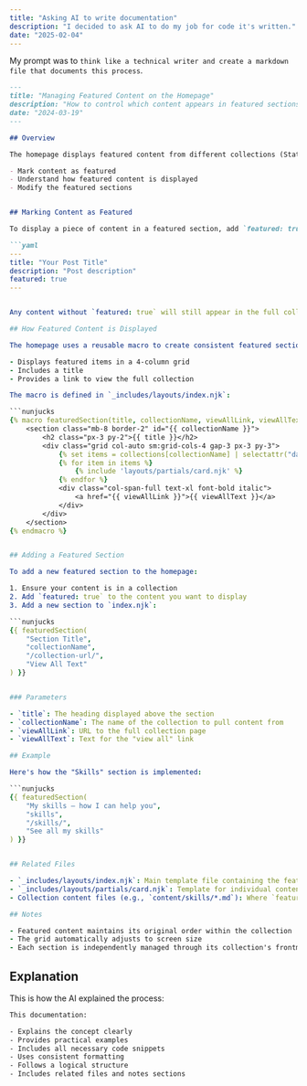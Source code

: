 ```yaml
---
title: "Asking AI to write documentation"
description: "I decided to ask AI to do my job for code it's written."
date: "2025-02-04"
---
```


My prompt was to `think like a technical writer and create a markdown file that documents this process`.

```markdown
---
title: "Managing Featured Content on the Homepage"
description: "How to control which content appears in featured sections on the homepage"
date: "2024-03-19"
---

## Overview

The homepage displays featured content from different collections (Static Site Generator posts, Skills, and Podcasts) in a grid layout. This guide explains how to:

- Mark content as featured
- Understand how featured content is displayed
- Modify the featured sections


## Marking Content as Featured

To display a piece of content in a featured section, add `featured: true` to its frontmatter:

```yaml
---
title: "Your Post Title"
description: "Post description"
featured: true
---


Any content without `featured: true` will still appear in the full collection but won't display on the homepage.

## How Featured Content is Displayed

The homepage uses a reusable macro to create consistent featured sections. Each section:

- Displays featured items in a 4-column grid
- Includes a title
- Provides a link to view the full collection

The macro is defined in `_includes/layouts/index.njk`:

```nunjucks
{% macro featuredSection(title, collectionName, viewAllLink, viewAllText) %}
    <section class="mb-8 border-2" id="{{ collectionName }}">
        <h2 class="px-3 py-2">{{ title }}</h2>
        <div class="grid col-auto sm:grid-cols-4 gap-3 px-3 py-3">
            {% set items = collections[collectionName] | selectattr("data.featured") %}
            {% for item in items %}
                {% include 'layouts/partials/card.njk' %}
            {% endfor %}
            <div class="col-span-full text-xl font-bold italic">
                <a href="{{ viewAllLink }}">{{ viewAllText }}</a>
            </div>
        </div>
    </section>
{% endmacro %}


## Adding a Featured Section

To add a new featured section to the homepage:

1. Ensure your content is in a collection
2. Add `featured: true` to the content you want to display
3. Add a new section to `index.njk`:

```nunjucks
{{ featuredSection(
    "Section Title",
    "collectionName",
    "/collection-url/",
    "View All Text"
) }}


### Parameters

- `title`: The heading displayed above the section
- `collectionName`: The name of the collection to pull content from
- `viewAllLink`: URL to the full collection page
- `viewAllText`: Text for the "view all" link

## Example

Here's how the "Skills" section is implemented:

```nunjucks
{{ featuredSection(
    "My skills — how I can help you",
    "skills",
    "/skills/",
    "See all my skills"
) }}


## Related Files

- `_includes/layouts/index.njk`: Main template file containing the featured sections
- `_includes/layouts/partials/card.njk`: Template for individual content cards
- Collection content files (e.g., `content/skills/*.md`): Where `featured: true` is set

## Notes

- Featured content maintains its original order within the collection
- The grid automatically adjusts to screen size
- Each section is independently managed through its collection's frontmatter
```

## Explanation

This is how the AI explained the process:

```txt
This documentation:

- Explains the concept clearly
- Provides practical examples
- Includes all necessary code snippets
- Uses consistent formatting
- Follows a logical structure
- Includes related files and notes sections
```